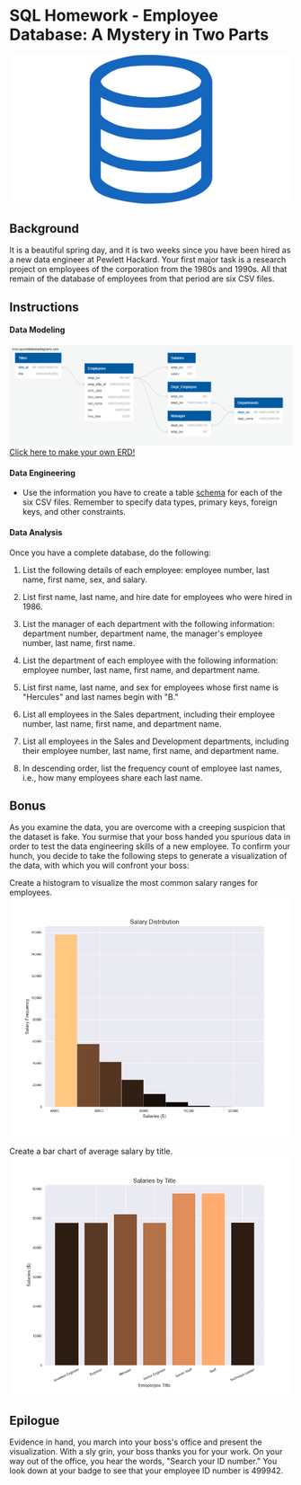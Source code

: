 # SQL Homework - Employee Database: A Mystery in Two Parts

![sql.png](sql.png)

## Background

It is a beautiful spring day, and it is two weeks since you have been hired as a new data engineer at Pewlett Hackard. Your first major task is a research project on employees of the corporation from the 1980s and 1990s. All that remain of the database of employees from that period are six CSV files.

## Instructions

#### Data Modeling
![employee_db_ERD.png](https://github.com/RobSalazar/sql-challenge/blob/main/images/employee_db_ERD.png)
[Click here to make your own ERD!](http://www.quickdatabasediagrams.com)

#### Data Engineering

* Use the information you have to create a table [schema](https://github.com/RobSalazar/sql-challenge/blob/main/EmployeeSQL/tables_schema.sql) for each of the six CSV files. Remember to specify data types, primary keys, foreign keys, and other constraints.

#### Data Analysis

Once you have a complete database, do the following:

1. List the following details of each employee: employee number, last name, first name, sex, and salary.

2. List first name, last name, and hire date for employees who were hired in 1986.

3. List the manager of each department with the following information: department number, department name, the manager's employee number, last name, first name.

4. List the department of each employee with the following information: employee number, last name, first name, and department name.

5. List first name, last name, and sex for employees whose first name is "Hercules" and last names begin with "B."

6. List all employees in the Sales department, including their employee number, last name, first name, and department name.

7. List all employees in the Sales and Development departments, including their employee number, last name, first name, and department name.

8. In descending order, list the frequency count of employee last names, i.e., how many employees share each last name.

## Bonus 

As you examine the data, you are overcome with a creeping suspicion that the dataset is fake. You surmise that your boss handed you spurious data in order to test the data engineering skills of a new employee. To confirm your hunch, you decide to take the following steps to generate a visualization of the data, with which you will confront your boss:

Create a histogram to visualize the most common salary ranges for employees.
![employee_salary_histogram.PNG](https://github.com/RobSalazar/sql-challenge/blob/main/images/employee_salary_histogram.PNG)

Create a bar chart of average salary by title.
![employee_salary_barchart.PNG](https://github.com/RobSalazar/sql-challenge/blob/main/images/employee_salary_barchart.PNG)

## Epilogue

Evidence in hand, you march into your boss's office and present the visualization. With a sly grin, your boss thanks you for your work. On your way out of the office, you hear the words, "Search your ID number." You look down at your badge to see that your employee ID number is 499942.
